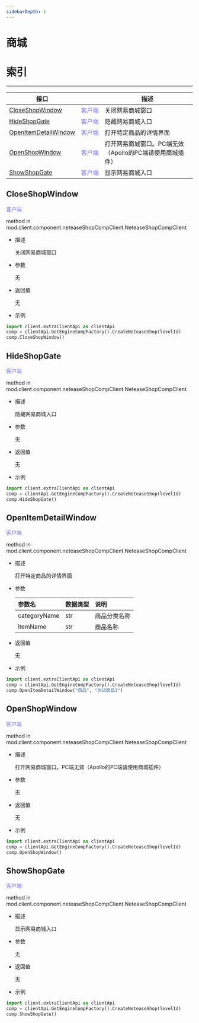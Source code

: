 ```yaml
---
sidebarDepth: 1
---
```

# 商城

# 索引

---

| 接口 | <div style="width: 3em"></div> | 描述 |
| --- | --- | --- |
| [CloseShopWindow](商城.md#closeshopwindow) | <span style="display:inline;color:#7575f9">客户端</span> | 关闭网易商城窗口 |
| [HideShopGate](商城.md#hideshopgate) | <span style="display:inline;color:#7575f9">客户端</span> | 隐藏网易商城入口 |
| [OpenItemDetailWindow](商城.md#openitemdetailwindow) | <span style="display:inline;color:#7575f9">客户端</span> | 打开特定商品的详情界面 |
| [OpenShopWindow](商城.md#openshopwindow) | <span style="display:inline;color:#7575f9">客户端</span> | 打开网易商城窗口。PC端无效（Apollo的PC端请使用商城插件） |
| [ShowShopGate](商城.md#showshopgate) | <span style="display:inline;color:#7575f9">客户端</span> | 显示网易商城入口 |

## CloseShopWindow

<span style="display:inline;color:#7575f9">客户端</span>

method in mod.client.component.neteaseShopCompClient.NeteaseShopCompClient

- 描述

    关闭网易商城窗口

- 参数

    无

- 返回值

    无

- 示例

```python
import client.extraClientApi as clientApi
comp = clientApi.GetEngineCompFactory().CreateNeteaseShop(levelId)
comp.CloseShopWindow()
```



## HideShopGate

<span style="display:inline;color:#7575f9">客户端</span>

method in mod.client.component.neteaseShopCompClient.NeteaseShopCompClient

- 描述

    隐藏网易商城入口

- 参数

    无

- 返回值

    无

- 示例

```python
import client.extraClientApi as clientApi
comp = clientApi.GetEngineCompFactory().CreateNeteaseShop(levelId)
comp.HideShopGate()
```



## OpenItemDetailWindow

<span style="display:inline;color:#7575f9">客户端</span>

method in mod.client.component.neteaseShopCompClient.NeteaseShopCompClient

- 描述

    打开特定商品的详情界面

- 参数

    | 参数名 | <div style="width: 4em">数据类型</div> | 说明 |
    | :--- | :--- | :--- |
    | categoryName | str | 商品分类名称 |
    | itemName | str | 商品名称 |

- 返回值

    无

- 示例

```python
import client.extraClientApi as clientApi
comp = clientApi.GetEngineCompFactory().CreateNeteaseShop(levelId)
comp.OpenItemDetailWindow("商品", "测试商品1")
```



## OpenShopWindow

<span style="display:inline;color:#7575f9">客户端</span>

method in mod.client.component.neteaseShopCompClient.NeteaseShopCompClient

- 描述

    打开网易商城窗口。PC端无效（Apollo的PC端请使用商城插件）

- 参数

    无

- 返回值

    无

- 示例

```python
import client.extraClientApi as clientApi
comp = clientApi.GetEngineCompFactory().CreateNeteaseShop(levelId)
comp.OpenShopWindow()
```



## ShowShopGate

<span style="display:inline;color:#7575f9">客户端</span>

method in mod.client.component.neteaseShopCompClient.NeteaseShopCompClient

- 描述

    显示网易商城入口

- 参数

    无

- 返回值

    无

- 示例

```python
import client.extraClientApi as clientApi
comp = clientApi.GetEngineCompFactory().CreateNeteaseShop(levelId)
comp.ShowShopGate()
```



